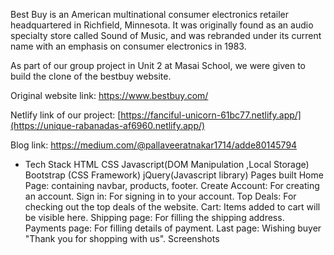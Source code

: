 Best Buy is an American multinational consumer electronics retailer headquartered in Richfield, Minnesota. It was originally found as an audio specialty store called Sound of Music, and was rebranded under its current name with an emphasis on consumer electronics in 1983.

As part of our group project in Unit 2 at Masai School, we were given to build the clone of the bestbuy website.

Original website link: https://www.bestbuy.com/

Netlify link of our project: [https://fanciful-unicorn-61bc77.netlify.app/](https://unique-rabanadas-af6960.netlify.app/)

Blog link: https://medium.com/@pallaveeratnakar1714/adde80145794




- Tech Stack
HTML
CSS
Javascript(DOM Manipulation ,Local Storage)
Bootstrap (CSS Framework)
jQuery(Javascript library)
Pages built
Home Page: containing navbar, products, footer.
Create Account: For creating an account.
Sign in: For signing in to your account.
Top Deals: For checking out the top deals of the website.
Cart: Items added to cart will be visible here.
Shipping page: For filling the shipping address.
Payments page: For filling details of payment.
Last page: Wishing buyer "Thank you for shopping with us".
Screenshots
